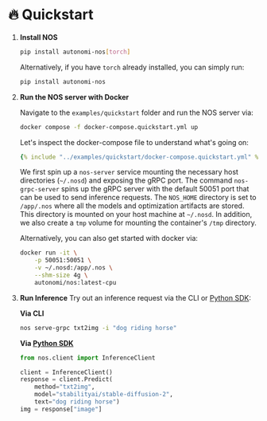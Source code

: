 # 🔥 Quickstart

1. **Install NOS**

    ```bash
    pip install autonomi-nos[torch]
    ```

    Alternatively, if you have `torch` already installed, you can simply run:
    ```bash
    pip install autonomi-nos
    ```

2. **Run the NOS server with Docker**

    Navigate to the `examples/quickstart` folder and run the NOS server via:
    ```bash
    docker compose -f docker-compose.quickstart.yml up
    ```

    Let's inspect the docker-compose file to understand what's going on:
    ```yaml
    {% include "../examples/quickstart/docker-compose.quickstart.yml" %}
    ```

    We first spin up a `nos-server` service mounting the necessary host directories (`~/.nosd`) and exposing the gRPC port. The command `nos-grpc-server` spins up the gRPC server with the default 50051 port that can be used to send inference requests. The `NOS_HOME` directory is set to `/app/.nos` where all the models and optimization artifacts are stored. This directory is mounted on your host machine at `~/.nosd`. In addition, we also create a `tmp` volume for mounting the container's `/tmp` directory.

    Alternatively, you can also get started with docker via:
    ```bash
    docker run -it \
        -p 50051:50051 \
        -v ~/.nosd:/app/.nos \
        --shm-size 4g \
        autonomi/nos:latest-cpu
    ```

3. **Run Inference**
    Try out an inference request via the CLI or [Python SDK](https://pypi.org/project/autonomi-nos):

    **Via CLI**
    ```bash
    nos serve-grpc txt2img -i "dog riding horse"
    ```

    **Via [Python SDK](https://pypi.org/project/autonomi-nos)**
    ```python
    from nos.client import InferenceClient

    client = InferenceClient()
    response = client.Predict(
        method="txt2img",
        model="stabilityai/stable-diffusion-2",
        text="dog riding horse")
    img = response["image"]
    ```
